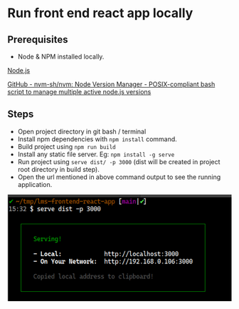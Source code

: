 # Run front end react app locally

## Prerequisites

- Node & NPM installed locally.
  
[Node.js](https://nodejs.org/en/)

[GitHub - nvm-sh/nvm: Node Version Manager - POSIX-compliant bash script to manage multiple active node.js versions](https://github.com/nvm-sh/nvm)

## Steps

- Open project directory in git bash / terminal
- Install npm dependencies with `npm install` command.
- Build project using `npm run build`
- Install any static file server. Eg: `npm install -g serve`
- Run project using `serve dist/ -p 3000` (dist will be created in project root directory in build step).
- Open the url mentioned in above command output to see the running application.

![](../assets/images/serve-dist.png)